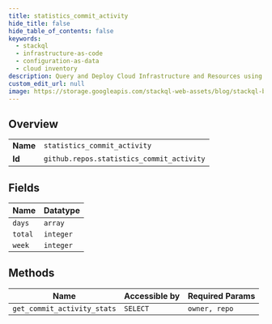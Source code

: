 ```yaml
---
title: statistics_commit_activity
hide_title: false
hide_table_of_contents: false
keywords:
  - stackql
  - infrastructure-as-code
  - configuration-as-data
  - cloud inventory
description: Query and Deploy Cloud Infrastructure and Resources using SQL
custom_edit_url: null
image: https://storage.googleapis.com/stackql-web-assets/blog/stackql-blog-post-featured-image.png
---
```

  
    

## Overview
<table><tbody>
<tr><td><b>Name</b></td><td><code>statistics_commit_activity</code></td></tr>
<tr><td><b>Id</b></td><td><code>github.repos.statistics_commit_activity</code></td></tr>
</tbody></table>

## Fields
| Name | Datatype |
| ---- | -------- |
| `days` | `array` |
| `total` | `integer` |
| `week` | `integer` |
## Methods
| Name | Accessible by | Required Params |
| ---- | ------------- | --------------- |
| `get_commit_activity_stats` | `SELECT` | `owner, repo` |
